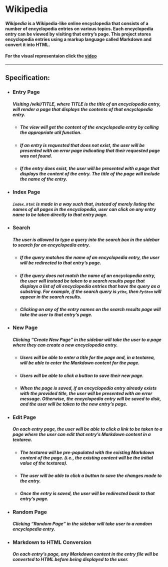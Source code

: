 # **Wikipedia**

#### ***Wikipedia*** is a Wikipedia-like online encyclopedia that consists of a number of encyclopedia entries on various topics. Each encyclopedia entry can be viewed by visiting that entry’s page. This project stores encyclopedia entries using a markup language called **Markdown** and convert it into **HTML**.

#### For the visual representaion click the [video](https://youtu.be/UIBuJYk-2Lk)
---

## **Specification:**

* ### Entry Page
    ##### Visiting /wiki/TITLE, where TITLE is the title of an encyclopedia entry, will render a page that displays the contents of that encyclopedia entry.

    * ##### The view will get the content of the encyclopedia entry by calling the appropriate util function.
    * ##### If an entry is requested that does not exist, the user will be presented with an error page indicating that their requested page was not found.
    * ##### If the entry does exist, the user will be presented with a page that displays the content of the entry. The title of the page will include the name of the entry.

* ### Index Page
    ##### ```index.html``` is made in a way such that, instead of merely listing the names of all pages in the encyclopedia, user can click on any entry name to be taken directly to that entry page.

* ### Search
    ##### The user is allowed to type a query into the search box in the sidebar to search for an encyclopedia entry.

    * ##### If the query matches the name of an encyclopedia entry, the user will be redirected to that entry’s page.
    * ##### If the query does not match the name of an encyclopedia entry, the user will instead be taken to a search results page that displays a list of all encyclopedia entries that have the query as a substring. For example, if the search query is ```ytho```, then ```Python``` will appear in the search results.
    * ##### Clicking on any of the entry names on the search results page will take the user to that entry’s page.

* ### New Page
    ##### Clicking “Create New Page” in the sidebar will take the user to a page where they can create a new encyclopedia entry.

    * ##### Users will be able to enter a title for the page and, in a textarea, will be able to enter the Markdown content for the page.
    * ##### Users will be able to click a button to save their new page.
    * ##### When the page is saved, if an encyclopedia entry already exists with the provided title, the user will be presented with an error message. Otherwise, the encyclopedia entry will be saved to disk, and the user will be taken to the new entry’s page.

* ### Edit Page
    ##### On each entry page, the user will be able to click a link to be taken to a page where the user can edit that entry’s Markdown content in a textarea.

    * ##### The textarea will be pre-populated with the existing Markdown content of the page. (i.e., the existing content will be the initial value of the textarea).
    * ##### The user will be able to click a button to save the changes made to the entry.
    * ##### Once the entry is saved, the user will be redirected back to that entry’s page.

* ### Random Page
    ##### Clicking “Random Page” in the sidebar will take user to a random encyclopedia entry.

* ### Markdown to HTML Conversion
    ##### On each entry’s page, any Markdown content in the entry file will be converted to HTML before being displayed to the user.